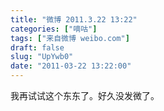 ```yaml
---
title: "微博 2011.3.22 13:22"
categories: ["嘀咕"]
tags: ["来自微博 weibo.com"]
draft: false
slug: "UpYwb0"
date: "2011-03-22 13:22:00"
---
```


<p>我再试试这个东东了。好久没发微了。 ​​​​</p>
